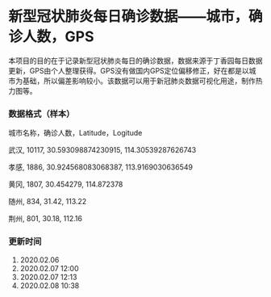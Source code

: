 # 新型冠状肺炎每日确诊数据——城市，确诊人数，GPS

本项目的目的在于记录新型冠状肺炎每日的确诊数据，数据来源于丁香园每日数据更新，GPS由个人整理获得。GPS没有做国内GPS定位偏移修正，好在都是以城市为基础，所以偏差影响较小。该数据可以用于新冠肺炎数据可视化用途，制作热力图等。



### 数据格式（样本）

城市名称，确诊人数，Latitude，Logitude

武汉, 10117, 30.593098874230915, 114.30539287626743

孝感, 1886, 30.924568083068387, 113.9169030636549

黄冈, 1807, 30.454279, 114.872378

随州, 834, 31.42, 113.22

荆州, 801, 30.18, 112.16

### 更新时间
1. 2020.02.06
2. 2020.02.07 12:00
3. 2020.02.07 12:13
4. 2020.02.08 10:38

